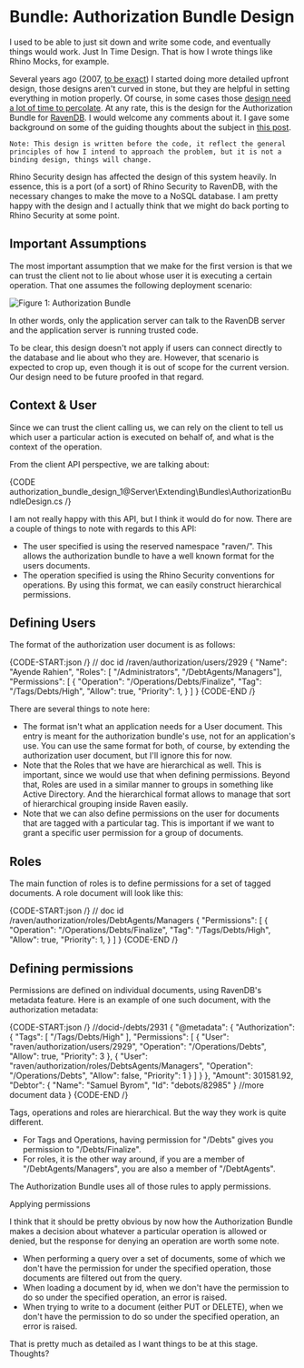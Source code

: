 # Bundle: Authorization Bundle Design

I used to be able to just sit down and write some code, and eventually things would work. Just In Time Design. That is how I wrote things like Rhino Mocks, for example.

Several years ago (2007, [to be exact](https://ayende.com/blog/2958/a-vision-of-enterprise-platform-security-infrastructure)) I started doing more detailed upfront design, those designs aren't curved in stone, but they are helpful in setting everything in motion properly. Of course, in some cases those [design need a lot of time to percolate](https://ayende.com/blog/3897/designing-a-document-database). At any rate, this is the design for the Authorization Bundle for [RavenDB](https://ravendb.net/). I would welcome any comments about it. I gave some background on some of the guiding thoughts about the subject in [this post](https://ayende.com/blog/4559/real-world-authorization-implementation-considerations).

    Note: This design is written before the code, it reflect the general principles of how I intend to approach the problem, but it is not a binding design, things will change.

Rhino Security design has affected the design of this system heavily. In essence, this is a port (of a sort) of Rhino Security to RavenDB, with the necessary changes to make the move to a NoSQL database. I am pretty happy with the design and I actually think that we might do back porting to Rhino Security at some point.

## Important Assumptions
The most important assumption that we make for the first version is that we can trust the client not to lie about whose user it is executing a certain operation. That one assumes the following deployment scenario:

![Figure 1: Authorization Bundle](images/authorization_bundle_faq.png)

In other words, only the application server can talk to the RavenDB server and the application server is running trusted code.

To be clear, this design doesn't not apply if users can connect directly to the database and lie about who they are. However, that scenario is expected to crop up, even though it is out of scope for the current version. Our design need to be future proofed in that regard.

## Context & User
Since we can trust the client calling us, we can rely on the client to tell us which user a particular action is executed on behalf of, and what is the context of the operation.

From the client API perspective, we are talking about:

{CODE authorization_bundle_design_1@Server\Extending\Bundles\AuthorizationBundleDesign.cs /}

I am not really happy with this API, but I think it would do for now. There are a couple of things to note with regards to this API:

* The user specified is using the reserved namespace "raven/". This allows the authorization bundle to have a well known format for the users documents.
* The operation specified is using the Rhino Security conventions for operations. By using this format, we can easily construct hierarchical permissions.

## Defining Users
The format of the authorization user document is as follows:

{CODE-START:json /}
    // doc id /raven/authorization/users/2929
    {
        "Name": "Ayende Rahien",
        "Roles": [ "/Administrators", "/DebtAgents/Managers"],
        "Permissions": [
           { "Operation": "/Operations/Debts/Finalize", "Tag": "/Tags/Debts/High", "Allow": true, "Priority": 1, }
        ]
    }
{CODE-END /}

There are several things to note here:

* The format isn't what an application needs for a User document. This entry is meant for the authorization bundle's use, not for an application's use. You can use the same format for both, of course, by extending the authorization user document, but I'll ignore this for now.
* Note that the Roles that we have are hierarchical as well. This is important, since we would use that when defining permissions. Beyond that, Roles are used in a similar manner to groups in something like Active Directory. And the hierarchical format allows to manage that sort of hierarchical grouping inside Raven easily.
* Note that we can also define permissions on the user for documents that are tagged with a particular tag. This is important if we want to grant a specific user permission for a group of documents.

## Roles
The main function of roles is to define permissions for a set of tagged documents. A role document will look like this:

{CODE-START:json /}
    // doc id /raven/authorization/roles/DebtAgents/Managers
    {
       "Permissions": [
           { "Operation": "/Operations/Debts/Finalize", "Tag": "/Tags/Debts/High", "Allow": true, "Priority": 1, }
        ]
    }
{CODE-END /}

## Defining permissions
Permissions are defined on individual documents, using RavenDB's metadata feature. Here is an example of one such document, with the authorization metadata:

{CODE-START:json /}
    //docid-/debts/2931
    {
      "@metadata": {
        "Authorization": {
          "Tags": [
            "/Tags/Debts/High"
          ],
          "Permissions": [
            {
              "User": "raven/authorization/users/2929",
              "Operation": "/Operations/Debts",
              "Allow": true,
              "Priority": 3
            },
            {
              "User": "raven/authorization/roles/DebtsAgents/Managers",
              "Operation": "/Operations/Debts",
              "Allow": false,
              "Priority": 1
            }
          ]
        }
      },
      "Amount": 301581.92,
      "Debtor": {
        "Name": "Samuel Byrom",
        "Id": "debots/82985"
      }
      //more document data
    }
{CODE-END /}

Tags, operations and roles are hierarchical. But the way they work is quite different.

* For Tags and Operations, having permission for "/Debts" gives you permission to "/Debts/Finalize".
* For roles, it is the other way around, if you are a member of "/DebtAgents/Managers", you are also a member of "/DebtAgents".

The Authorization Bundle uses all of those rules to apply permissions.

Applying permissions

I think that it should be pretty obvious by now how the Authorization Bundle makes a decision about whatever a particular operation is allowed or denied, but the response for denying an operation are worth some note.

* When performing a query over a set of documents, some of which we don't have the permission for under the specified operation, those documents are filtered out from the query.
* When loading a document by id, when we don't have the permission to do so under the specified operation, an error is raised.
* When trying to write to a document (either PUT or DELETE), when we don't have the permission to do so under the specified operation, an error is raised.

That is pretty much as detailed as I want things to be at this stage. Thoughts?